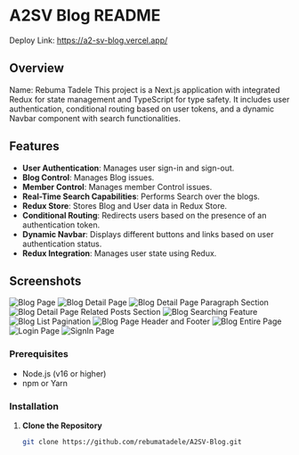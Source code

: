 # A2SV Blog README
Deploy Link: https://a2-sv-blog.vercel.app/
## Overview

Name: Rebuma Tadele
This project is a Next.js application with integrated Redux for state management and TypeScript for type safety. It includes user authentication, conditional routing based on user tokens, and a dynamic Navbar component with search functionalities.

## Features

- **User Authentication**: Manages user sign-in and sign-out.
- **Blog Control**: Manages Blog issues.
- **Member Control**: Manages member Control issues.
- **Real-Time Search Capabilities**: Performs Search over the blogs.
- **Redux Store**: Stores Blog and User data in Redux Store.
- **Conditional Routing**: Redirects users based on the presence of an authentication token.
- **Dynamic Navbar**: Displays different buttons and links based on user authentication status.
- **Redux Integration**: Manages user state using Redux.

## Screenshots
![Blog Page](public/screenshots/blog%20page.png)
![Blog Detail Page](public/screenshots/detail%20page.png)
![Blog Detail Page Paragraph Section](public/screenshots/detail%20page%20paragraph.png)
![Blog Detail Page Related Posts Section](public/screenshots/related%20blogs.png)
![Blog Searching Feature](public/screenshots/searching%20blog.png)
![Blog List Pagination](public/screenshots/pagination.png)
![Blog Page Header and Footer](public/screenshots/Screenshot%202024-08-27%20182656.png)
![Blog Entire Page](public/screenshots/localhost_3000_blog.png)
![Login Page](public/screenshots/Login.png)
![SignIn Page](public/screenshots/signin.png)

### Prerequisites

- Node.js (v16 or higher)
- npm or Yarn

### Installation

1. **Clone the Repository**
   ```bash
   git clone https://github.com/rebumatadele/A2SV-Blog.git
